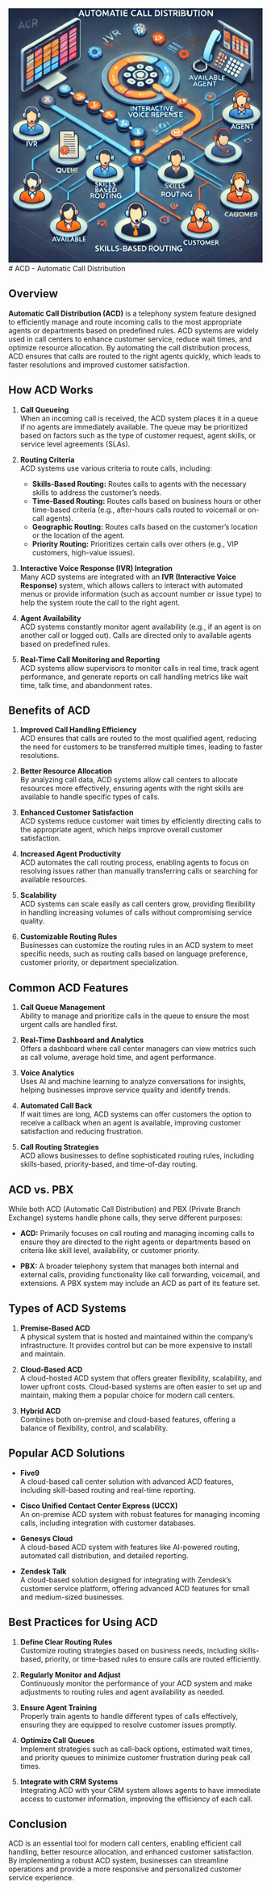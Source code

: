 
<img src="./acd-automatic-call-distribution.webp">
# ACD - Automatic Call Distribution

## Overview

**Automatic Call Distribution (ACD)** is a telephony system feature designed to efficiently manage and route incoming calls to the most appropriate agents or departments based on predefined rules. ACD systems are widely used in call centers to enhance customer service, reduce wait times, and optimize resource allocation. By automating the call distribution process, ACD ensures that calls are routed to the right agents quickly, which leads to faster resolutions and improved customer satisfaction.

## How ACD Works

1. **Call Queueing**  
   When an incoming call is received, the ACD system places it in a queue if no agents are immediately available. The queue may be prioritized based on factors such as the type of customer request, agent skills, or service level agreements (SLAs).

2. **Routing Criteria**  
   ACD systems use various criteria to route calls, including:
   - **Skills-Based Routing:** Routes calls to agents with the necessary skills to address the customer’s needs.
   - **Time-Based Routing:** Routes calls based on business hours or other time-based criteria (e.g., after-hours calls routed to voicemail or on-call agents).
   - **Geographic Routing:** Routes calls based on the customer’s location or the location of the agent.
   - **Priority Routing:** Prioritizes certain calls over others (e.g., VIP customers, high-value issues).

3. **Interactive Voice Response (IVR) Integration**  
   Many ACD systems are integrated with an **IVR (Interactive Voice Response)** system, which allows callers to interact with automated menus or provide information (such as account number or issue type) to help the system route the call to the right agent.

4. **Agent Availability**  
   ACD systems constantly monitor agent availability (e.g., if an agent is on another call or logged out). Calls are directed only to available agents based on predefined rules.

5. **Real-Time Call Monitoring and Reporting**  
   ACD systems allow supervisors to monitor calls in real time, track agent performance, and generate reports on call handling metrics like wait time, talk time, and abandonment rates.

## Benefits of ACD

1. **Improved Call Handling Efficiency**  
   ACD ensures that calls are routed to the most qualified agent, reducing the need for customers to be transferred multiple times, leading to faster resolutions.

2. **Better Resource Allocation**  
   By analyzing call data, ACD systems allow call centers to allocate resources more effectively, ensuring agents with the right skills are available to handle specific types of calls.

3. **Enhanced Customer Satisfaction**  
   ACD systems reduce customer wait times by efficiently directing calls to the appropriate agent, which helps improve overall customer satisfaction.

4. **Increased Agent Productivity**  
   ACD automates the call routing process, enabling agents to focus on resolving issues rather than manually transferring calls or searching for available resources.

5. **Scalability**  
   ACD systems can scale easily as call centers grow, providing flexibility in handling increasing volumes of calls without compromising service quality.

6. **Customizable Routing Rules**  
   Businesses can customize the routing rules in an ACD system to meet specific needs, such as routing calls based on language preference, customer priority, or department specialization.

## Common ACD Features

1. **Call Queue Management**  
   Ability to manage and prioritize calls in the queue to ensure the most urgent calls are handled first.

2. **Real-Time Dashboard and Analytics**  
   Offers a dashboard where call center managers can view metrics such as call volume, average hold time, and agent performance.

3. **Voice Analytics**  
   Uses AI and machine learning to analyze conversations for insights, helping businesses improve service quality and identify trends.

4. **Automated Call Back**  
   If wait times are long, ACD systems can offer customers the option to receive a callback when an agent is available, improving customer satisfaction and reducing frustration.

5. **Call Routing Strategies**  
   ACD allows businesses to define sophisticated routing rules, including skills-based, priority-based, and time-of-day routing.

## ACD vs. PBX

While both ACD (Automatic Call Distribution) and PBX (Private Branch Exchange) systems handle phone calls, they serve different purposes:

- **ACD:** Primarily focuses on call routing and managing incoming calls to ensure they are directed to the right agents or departments based on criteria like skill level, availability, or customer priority.
  
- **PBX:** A broader telephony system that manages both internal and external calls, providing functionality like call forwarding, voicemail, and extensions. A PBX system may include an ACD as part of its feature set.

## Types of ACD Systems

1. **Premise-Based ACD**  
   A physical system that is hosted and maintained within the company’s infrastructure. It provides control but can be more expensive to install and maintain.

2. **Cloud-Based ACD**  
   A cloud-hosted ACD system that offers greater flexibility, scalability, and lower upfront costs. Cloud-based systems are often easier to set up and maintain, making them a popular choice for modern call centers.

3. **Hybrid ACD**  
   Combines both on-premise and cloud-based features, offering a balance of flexibility, control, and scalability.

## Popular ACD Solutions

- **Five9**  
  A cloud-based call center solution with advanced ACD features, including skill-based routing and real-time reporting.

- **Cisco Unified Contact Center Express (UCCX)**  
  An on-premise ACD system with robust features for managing incoming calls, including integration with customer databases.

- **Genesys Cloud**  
  A cloud-based ACD system with features like AI-powered routing, automated call distribution, and detailed reporting.

- **Zendesk Talk**  
  A cloud-based solution designed for integrating with Zendesk’s customer service platform, offering advanced ACD features for small and medium-sized businesses.

## Best Practices for Using ACD

1. **Define Clear Routing Rules**  
   Customize routing strategies based on business needs, including skills-based, priority, or time-based rules to ensure calls are routed efficiently.

2. **Regularly Monitor and Adjust**  
   Continuously monitor the performance of your ACD system and make adjustments to routing rules and agent availability as needed.

3. **Ensure Agent Training**  
   Properly train agents to handle different types of calls effectively, ensuring they are equipped to resolve customer issues promptly.

4. **Optimize Call Queues**  
   Implement strategies such as call-back options, estimated wait times, and priority queues to minimize customer frustration during peak call times.

5. **Integrate with CRM Systems**  
   Integrating ACD with your CRM system allows agents to have immediate access to customer information, improving the efficiency of each call.

## Conclusion

ACD is an essential tool for modern call centers, enabling efficient call handling, better resource allocation, and enhanced customer satisfaction. By implementing a robust ACD system, businesses can streamline operations and provide a more responsive and personalized customer service experience. 
